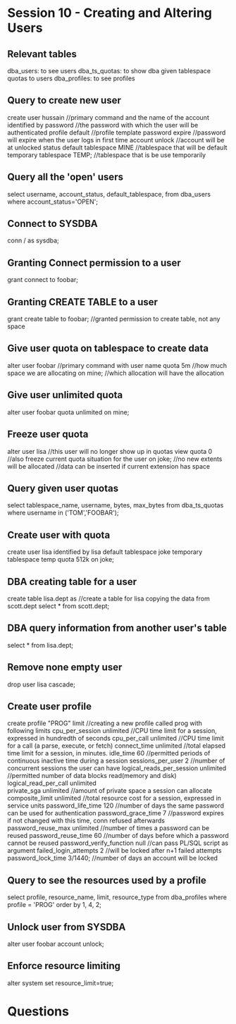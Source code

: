 # Session 10 - Creating and Altering Users

## Relevant tables
dba_users:				to see users
dba_ts_quotas:			to show dba given tablespace quotas to users
dba_profiles:			to see profiles

## Query to create new user
create user hussain				//primary command and the name of the account
identified by password			//the password with which the user will be authenticated
profile default					//profile template
password expire					//password will expire when the user logs in first time
account unlock					//account will be at unlocked status
default tablespace MINE			//tablespace that will be default
temporary tablespace TEMP;		//tablespace that is be use temporarily

## Query all the 'open' users
select username, account_status, default_tablespace,
from dba_users
where account_status='OPEN';

## Connect to SYSDBA
conn / as sysdba;

## Granting Connect permission to a user
grant connect to foobar;

## Granting CREATE TABLE to a user
grant create table to foobar;		//granted permission to create table, not any space

## Give user quota on tablespace to create data
alter user foobar				//primary command with user name
quota 5m						//how much space we are allocating
on mine; 						//which allocation will have the allocation

## Give user unlimited quota
alter user foobar
quota unlimited
on mine;

## Freeze user quota
alter user lisa					//this user will no longer show up in quotas view
quota 0							//also freeze current quota situation for the user
on joke;						//no new extents will be allocated
								//data can be inserted if current extension has space

## Query given user quotas
select tablespace_name, username, bytes, max_bytes
from dba_ts_quotas
where username in ('TOM','FOOBAR');

## Create user with quota
create user lisa
identified by lisa
default tablespace joke
temporary tablespace temp
quota 512k on joke;

## DBA creating table for a user
create table lisa.dept as 				//create a table for lisa copying the data from scott.dept
	select * from scott.dept;

## DBA query information from another user's table
select * from lisa.dept;

## Remove none empty user
drop user lisa cascade;

## Create user profile
create profile "PROG" limit 							//creating a new profile called prog with following limits
	cpu_per_session					unlimited			//CPU time limit for a session, expressed in hundredth of seconds
	cpu_per_call					unlimited			//CPU time limit for a call (a parse, execute, or fetch)
	connect_time					unlimited			//total elapsed time limit for a session, in minutes.
	idle_time						60					//permitted periods of continuous inactive time during a session
	sessions_per_user				2					//number of concurrent sessions the user can have
	logical_reads_per_session		unlimited			//permitted number of data blocks read(memory and disk)
	logical_read_per_call			unlimited			
	private_sga						unlimited			//amount of private space a session can allocate
	composite_limit					unlimited			//total resource cost for a session, expressed in service units
	password_life_time				120					//number of days the same password can be used for authentication
	password_grace_time				7					//password expires if not changed with this time, conn refused afterwards
	password_reuse_max				unlimited			//number of times a password can be reused
	password_reuse_time				60					//number of days before which a password cannot be reused
	password_verify_function		null				//can pass PL/SQL script as argument
	failed_login_attempts			2					//will be locked after n+1 failed attempts
	password_lock_time				3/1440;				//number of days an account will be locked

## Query to see the resources used by a profile
select profile, resource_name, limit, resource_type
from dba_profiles
where profile = 'PROG'
order by 1, 4, 2;

## Unlock user from SYSDBA
alter user foobar account unlock;

## Enforce resource limiting
alter system set resource_limit=true;


# Questions
